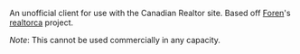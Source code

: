 An unofficial client for use with the Canadian Realtor site. Based off [Foren](https://github.com/Froren)'s [realtorca](https://github.com/Froren/realtorca) project.

_Note_: This cannot be used commercially in any capacity.